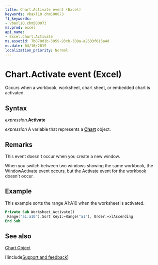 ```yaml
---
title: Chart.Activate event (Excel)
keywords: vbaxl10.chm500073
f1_keywords:
- vbaxl10.chm500073
ms.prod: excel
api_name:
- Excel.Chart.Activate
ms.assetid: 7b878d1b-3059-93cb-389a-a2633f613a4d
ms.date: 04/16/2019
localization_priority: Normal
---
```



# Chart.Activate event (Excel)

Occurs when a workbook, worksheet, chart sheet, or embedded chart is activated.


## Syntax

_expression_.**Activate**

_expression_ A variable that represents a **[Chart](Excel.Chart(object).md)** object.


## Remarks

This event doesn't occur when you create a new window.

When you switch between two windows showing the same workbook, the WindowActivate event occurs, but the Activate event for the workbook doesn't occur.


## Example

This example sorts the range A1:A10 when the worksheet is activated.


```vb
Private Sub Worksheet_Activate() 
 Range("a1:a10").Sort Key1:=Range("a1"), Order:=xlAscending 
End Sub
```


## See also


[Chart Object](Excel.Chart(object).md)

[!include[Support and feedback](~/includes/feedback-boilerplate.md)]